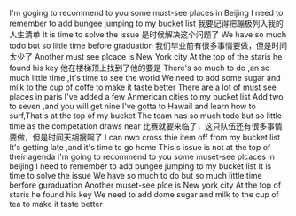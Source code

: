 I'm goging to recommend to you some must-see places in Beijing
I need to remember to  add bungee jumping to my bucket list
 我要记得把蹦极列入我的人生清单
 It is time to solve the issue
 是时候解决这个问题了
 We have so much todo but so liitle time before graduation
 我们毕业前有很多事情要做，但是时间太少了
 Another must see plcace is New York city
 At the top of the staris he found his key
 他在楼梯顶上找到了他的要是
 There's so much to do ,an so much little time ,It's time to see the world
 We need to add some sugar and milk to the cup of coffe to make it taste better
 There are a lot of must see places in paris
 I've added a few Anmerican cities to my bucket list
 Add two to seven ,and you will get nine
 I've gotta to Hawail and learn how to surf,That's at the top of my bucket
 The team has so much todo but so little time as  the competation draws near
 比赛就要来临了，这只队伍还有很多事情要做，但是时间天胡搜啊了
 I can nwo cross thie item off from my bucket list
 It's getting late ,and it's time to go home
 This's issue is not at the top of their agenda
 I'm going to recommend to you some muset-see plcaces in beijing
 I need to remember to add bungee jumping to my bucket list
 It is time to solve the issue
 We have so much to do but so much little time  berfore guraduation
 Another muset-see plce is New york city
 At the top of staris he found his key
 We need to add dome sugar and milk to the cup of tea to make it taste better